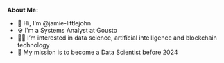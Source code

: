 **About Me:**
- 👋 Hi, I’m @jamie-littlejohn
- ⚙️ I'm a Systems Analyst at Gousto
- 👨‍💻 I’m interested in data science, artificial intelligence and blockchain technology
- 🚀 My mission is to become a Data Scientist before 2024
